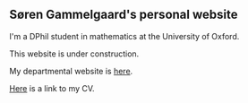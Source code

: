 ## Søren Gammelgaard's personal website

I'm a DPhil student in mathematics at the University of Oxford.

This website is under construction.

My departmental website is [here](https://www.maths.ox.ac.uk/people/soren.gammelgaard).

[Here](https://www.sorengam.github.io/CV.pdf) is a link to my CV.